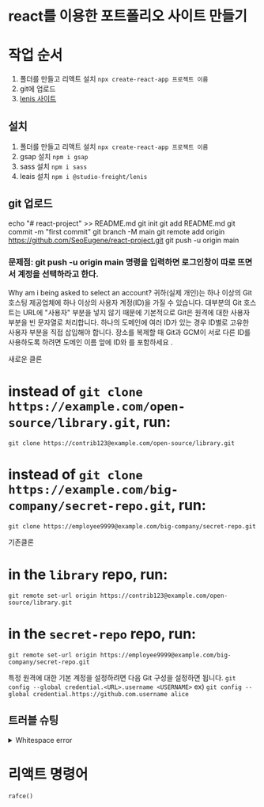 # react를 이용한 포트폴리오 사이트 만들기

# 작업 순서

1. 폴더를 만들고 리액트 설치 `npx create-react-app 프로젝트 이름`
2. git에 업로드
3. [lenis 사이트](https://lenis.studiofreight.com/)

## 설치

1. 폴더를 만들고 리액트 설치 `npx create-react-app 프로젝트 이름`
2. gsap 설치 `npm i gsap`
3. sass 설치 `npm i sass`
4. leais 설치 `npm i @studio-freight/lenis`

## git 업로드

echo "# react-project" >> README.md
git init
git add README.md
git commit -m "first commit"
git branch -M main
git remote add origin https://github.com/SeoEugene/react-project.git
git push -u origin main

### 문제점: git push -u origin main 명령을 입력하면 로그인창이 따로 뜨면서 계정을 선택하라고 한다.

Why am i being asked to select an account?
귀하(실제 개인)는 하나 이상의 Git 호스팅 제공업체에 하나 이상의 사용자 계정(ID)을 가질 수 있습니다. 대부분의 Git 호스트는 URL에 "사용자" 부분을 넣지 않기 때문에 기본적으로 Git은 원격에 대한 사용자 부분을 빈 문자열로 처리합니다. 하나의 도메인에 여러 ID가 있는 경우 ID별로 고유한 사용자 부분을 직접 삽입해야 합니다.
장소를 복제할 때 Git과 GCM이 서로 다른 ID를 사용하도록 하려면 도메인 이름 앞에 ID와 를 포함하세요 .

새로운 클론

# instead of `git clone https://example.com/open-source/library.git`, run:

`git clone https://contrib123@example.com/open-source/library.git`

# instead of `git clone https://example.com/big-company/secret-repo.git`, run:

`git clone https://employee9999@example.com/big-company/secret-repo.git`

기존클론

# in the `library` repo, run:

`git remote set-url origin https://contrib123@example.com/open-source/library.git`

# in the `secret-repo` repo, run:

`git remote set-url origin https://employee9999@example.com/big-company/secret-repo.git`

특정 원격에 대한 기본 계정을 설정하려면 다음 Git 구성을 설정하면 됩니다.
`git config --global credential.<URL>.username <USERNAME>`
ex) `git config --global credential.https://github.com.username alice`

## 트러블 슈팅

<details>
<summary>Whitespace error</summary>
유닉스 시스템에서는 한 줄의 끝이 LF(Line Feed)로 이루어지는 반면,
윈도우에서는 줄 하나가 CR(Carriage Return)와 LF(Line Feed), 즉 CRLF로 이루어지는데
Git이 이 둘 중 어느 쪽을 선택할지 혼란해 생기는 오류

`git config --global core.autocrlf true // 시스템 전체에 적용`
`git config core.autocrlf true // 해당 프로젝트에만 적용`
이렇게 하게되면 개발자가 git에 코드를 추가했을 때는 CRLF를 LF로 변환해주고,
git의 코드를 개발자가 조회할 때는 LF를 CRLF로 변환해준다고 한다.

</details>

# 리액트 명령어

`rafce()`

<div id="root"></div>
